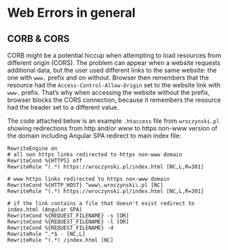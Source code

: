 # Web Errors in general

## CORB & CORS

CORB might be a potential hiccup when attempting to load resources from different origin (CORS). The problem can appear when a website requests additional data, but the user used different links to the same website: the one with `www.` prefix and on without. Browser then remembers that the resource had the `Access-Control-Allow-Origin` set to the website link with `www.` prefix. That’s why when accessing the website without the prefix, browser blocks the CORS connection, because it remembers the resource had the header set to a different value.

The code attached below is an example `.htaccess` file from `wroczynski.pl` showing redirections from http and/or www to https non-www version of the domain including Angular SPA redirect to main index file:

```htaccess
RewriteEngine on
# all non https links redirected to https non-www domain
RewriteCond %{HTTPS} off
RewriteRule ^(.*) https://wroczynski.pl/index.html [NC,L,R=301]

# www https links redirected to https non-www domain
RewriteCond %{HTTP_HOST} ^www\.wroczynski\.pl [NC]
RewriteRule ^(.*) https://wroczynski.pl/index.html [NC,L,R=301]

# if the link contains a file that doesn't exist redirect to index.html (Angular SPA)
RewriteCond %{REQUEST_FILENAME} -s [OR]
RewriteCond %{REQUEST_FILENAME} -l [OR]
RewriteCond %{REQUEST_FILENAME} -d
RewriteRule ^.*$ - [NC,L]
RewriteRule ^(.*) /index.html [NC]
```
